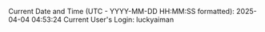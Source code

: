 Current Date and Time (UTC - YYYY-MM-DD HH:MM:SS formatted): 2025-04-04 04:53:24
Current User's Login: luckyaiman
